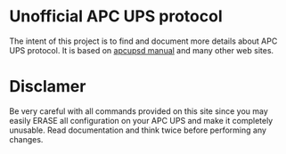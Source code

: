 # Unofficial APC UPS protocol
The intent of this project is to find and document more details about APC UPS protocol. It is based on [apcupsd manual](http://www.apcupsd.org/manual/manual.html#apc-smart-protocol) and many other web sites.

# Disclamer
Be very careful with all commands provided on this site since you may easily ERASE all configuration on your APC UPS and make it completely unusable.
Read documentation and think twice before performing any changes.

